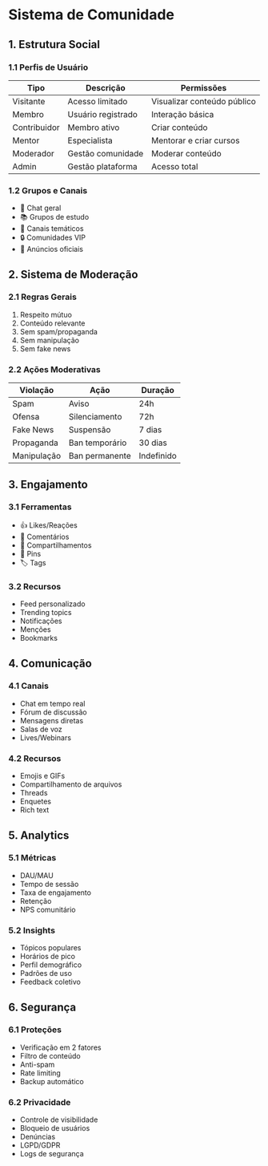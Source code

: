 # Sistema de Comunidade

## 1. Estrutura Social

### 1.1 Perfis de Usuário
| Tipo | Descrição | Permissões |
|------|-----------|------------|
| Visitante | Acesso limitado | Visualizar conteúdo público |
| Membro | Usuário registrado | Interação básica |
| Contribuidor | Membro ativo | Criar conteúdo |
| Mentor | Especialista | Mentorar e criar cursos |
| Moderador | Gestão comunidade | Moderar conteúdo |
| Admin | Gestão plataforma | Acesso total |

### 1.2 Grupos e Canais
- 💬 Chat geral
- 📚 Grupos de estudo
- 🎯 Canais temáticos
- 🔒 Comunidades VIP
- 📢 Anúncios oficiais

## 2. Sistema de Moderação

### 2.1 Regras Gerais
1. Respeito mútuo
2. Conteúdo relevante
3. Sem spam/propaganda
4. Sem manipulação
5. Sem fake news

### 2.2 Ações Moderativas
| Violação | Ação | Duração |
|----------|------|----------|
| Spam | Aviso | 24h |
| Ofensa | Silenciamento | 72h |
| Fake News | Suspensão | 7 dias |
| Propaganda | Ban temporário | 30 dias |
| Manipulação | Ban permanente | Indefinido |

## 3. Engajamento

### 3.1 Ferramentas
- 👍 Likes/Reações
- 💬 Comentários
- 🔄 Compartilhamentos
- 📌 Pins
- 🏷️ Tags

### 3.2 Recursos
- Feed personalizado
- Trending topics
- Notificações
- Menções
- Bookmarks

## 4. Comunicação

### 4.1 Canais
- Chat em tempo real
- Fórum de discussão
- Mensagens diretas
- Salas de voz
- Lives/Webinars

### 4.2 Recursos
- Emojis e GIFs
- Compartilhamento de arquivos
- Threads
- Enquetes
- Rich text

## 5. Analytics

### 5.1 Métricas
- DAU/MAU
- Tempo de sessão
- Taxa de engajamento
- Retenção
- NPS comunitário

### 5.2 Insights
- Tópicos populares
- Horários de pico
- Perfil demográfico
- Padrões de uso
- Feedback coletivo

## 6. Segurança

### 6.1 Proteções
- Verificação em 2 fatores
- Filtro de conteúdo
- Anti-spam
- Rate limiting
- Backup automático

### 6.2 Privacidade
- Controle de visibilidade
- Bloqueio de usuários
- Denúncias
- LGPD/GDPR
- Logs de segurança